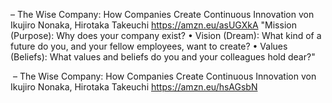 – The Wise Company: How Companies Create Continuous Innovation von Ikujiro Nonaka, Hirotaka Takeuchi
https://amzn.eu/asUGXkA
"Mission (Purpose): Why does your company exist? • Vision (Dream): What kind of a future do you, and your fellow employees, want to create? • Values (Beliefs): What values and beliefs do you and your colleagues hold dear?"

 – The Wise Company: How Companies Create Continuous Innovation von Ikujiro Nonaka, Hirotaka Takeuchi
https://amzn.eu/hsAGsbN